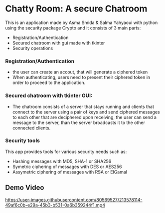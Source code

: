 # Chatty Room: A secure Chatroom
This is an application made by Asma Smida & Salma Yahyaoui with python using the security package Crypto and it consists of 3 main parts:
  - Registration/Authentication
  - Secured chatroom with gui made with tkinter
  - Security operations


### Registration/Authentication
- the user can create an accout, that will generate a ciphered token
- When authenticating, users need to present their ciphered token in order to proceed to the application.

### Secured chatroom with tkinter GUI:
- The chatroom consists of a server that stays running and clients that connect
to the server using a pair of keys and send ciphered messages to each other that are deciphered upon receiving, the user can send a message to the server, than the server broadcasts it to the other connected clients.

### Security tools
This app provides tools for various security needs such as:
  - Hashing messages with MD5, SHA-1 or SHA256
  - Symetric ciphering of messages with DES or AES256
  - Assymetric ciphering of messages with RSA or ElGamal
  ## Demo Video


https://user-images.githubusercontent.com/80569527/213578114-49af6c0b-e29a-45b3-b531-0a6b359244f1.mp4

